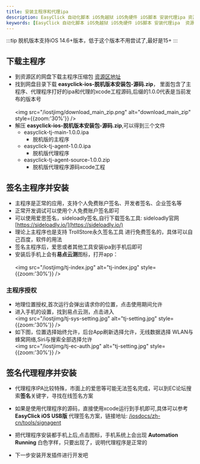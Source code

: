 ```yaml
---
title: 安装主程序和代理ipa
description: EasyClick 自动化脚本 iOS免越狱 iOS免硬件 iOS脚本 安装代理ipa 资源下载
keywords: [EasyClick 自动化脚本 iOS免越狱 iOS免硬件 iOS脚本 安装代理ipa  资源下载 ]
---
```

:::tip
脱机版本支持iOS 14.6+版本，低于这个版本不用尝试了,最好是15+
:::
## 下载主程序
- 到资源区的网盘下载主程序压缩包 [资源区地址](zh-cn/tools/download_resources)
- 找到网盘目录下载 **easyclick-ios-脱机版本安装包-源码.zip**，
  里面包含了主程序、代理程序打好的ipa和代理的xcode工程源码,后缀的1.0.0代表是当前发布的版本号<br/>  
  <img src="/iostjimg/download_main_zip.png" alt="download_main_zip" style={{zoom:'30%'}} />
- 解压 **easyclick-ios-脱机版本安装包-源码.zip**,可以得到三个文件
    - easyclick-tj-main-1.0.0.ipa
      - 脱机版的主程序
    - easyclick-tj-agent-1.0.0.ipa
      - 脱机版代理程序
    - easyclick-tj-agent-source-1.0.0.zip
      - 脱机版代理程序源码xcode工程

## 签名主程序并安装
- 主程序是正常的应用，支持个人免费账户签名、开发者签名、企业签名等
- 正常开发调试可以使用个人免费账户签名即可
- 可以使用爱思签名，sideloadly签名,自行下载签名工具: sideloadly官网 [https://sideloadly.io/](https://sideloadly.io/)
- 理论上主程序也是支持 TrollStore永久签名工具 进行免费签名的，具体可以自己百度，软件的用法
- 签名主程序后，爱思或者其他工具安装ipa到手机后即可
- 安装后手机上会有**易点云测**图标，打开app：<br/>  
  <img src="/iostjimg/tj-index.jpg" alt="tj-index.jpg" style={{zoom:'30%'}} />
### 主程序授权
- 地理位置授权,首次运行会弹出请求你的位置，点击使用期间允许
- 进入手机的设置，找到易点云测，点击进入<br/>
  <img src="/iostjimg/tj-sys-setting.jpg" alt="tj-setting.jpg" style={{zoom:'30%'}} />
- 如下图，位置选择始终允许，后台App刷新选择允许，无线数据选择 WLAN与蜂窝网络,Siri与搜索全部选择允许 <br/>
<img src="/iostjimg/tj-ec-auth.jpg" alt="tj-setting.jpg" style={{zoom:'30%'}} />
## 签名代理程序并安装
- 代理程序IPA比较特殊，市面上的爱思等可能无法签名完成，可以到EC论坛搜索**签名**关键字，寻找在线签名方案
- 如果是使用代理程序的源码，直接使用xcode运行到手机即可,具体可以参考 **EasyClick iOS USB版** 代理签名方案，链接地址: [/iosdocs/zh-cn/tools/signagent](/iosdocs/zh-cn/tools/signagent)
- 把代理程序安装都手机上后,点击图标，手机系统上会出现 **Automation Running** 白色字样，只要出现了，说明代理程序是正常的

- 下一步安装开发插件进行开发吧

